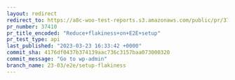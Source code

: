 ```yaml
---
layout: redirect
redirect_to: https://a8c-woo-test-reports.s3.amazonaws.com/public/pr/37410/api/index.html
pr_number: 37410
pr_title_encoded: "Reduce+flakiness+on+E2E+setup"
pr_test_type: api
last_published: "2023-03-23 16:33:42 +0000"
commit_sha: 4176df0437b374139aac736c3157baa073000320
commit_message: "Go to wp-admin"
branch_name: 23-03/e2e/setup-flakiness
---
```

